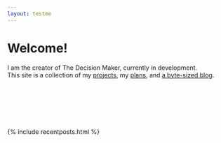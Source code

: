 ```yaml
---
layout: testme
---
```


# Welcome!
I am the creator of The Decision Maker, currently in development. <br> 
This site is a collection of my [projects](./projects.html), my [plans](./about.html), and [a byte-sized blog](./bytes.html).

<br>

<br>

<br>

<br>

<br>

{% include recentposts.html %}
